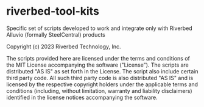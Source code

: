 # riverbed-tool-kits
Specific set of scripts developed to work and integrate only with Riverbed Alluvio (formally SteelCentral) products


Copyright (c) 2023 Riverbed Technology, Inc.

The scripts provided here are licensed under the terms and conditions of the MIT License accompanying the software ("License"). The scripts are distributed "AS IS" as set forth in the License. The script also include certain third party code. All such third party code is also distributed "AS IS" and is licensed by the respective copyright holders under the applicable terms and conditions (including, without limitation, warranty and liability disclaimers) identified in the license notices accompanying the software.
